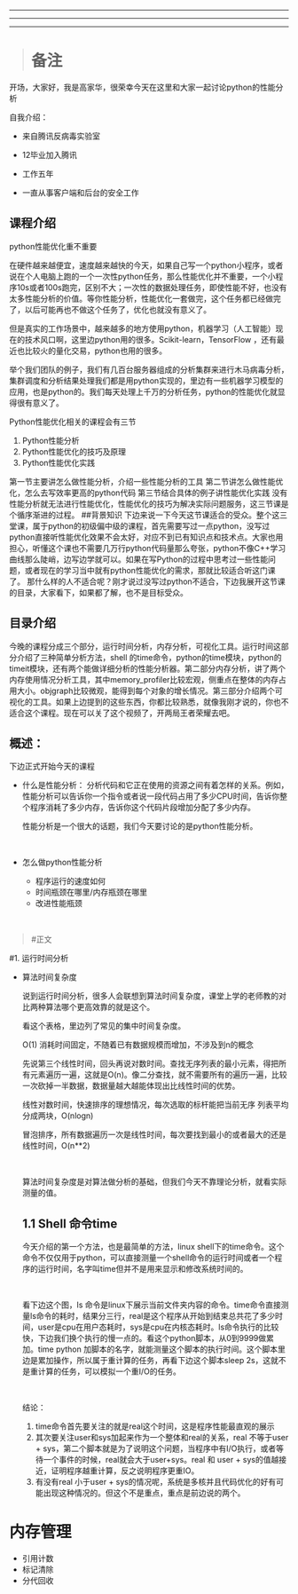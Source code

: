 ***

***

***

> # 备注

开场，大家好，我是高家华，很荣幸今天在这里和大家一起讨论python的性能分析

自我介绍：

- 来自腾讯反病毒实验室


- 12毕业加入腾讯


- 工作五年


- 一直从事客户端和后台的安全工作

## 课程介绍

python性能优化重不重要

在硬件越来越便宜，速度越来越快的今天，如果自己写一个python小程序，或者说在个人电脑上跑的一个一次性python任务，那么性能优化并不重要，一个小程序10s或者100s跑完，区别不大；一次性的数据处理任务，即使性能不好，也没有太多性能分析的价值。等你性能分析，性能优化一套做完，这个任务都已经做完了，以后可能再也不做这个任务了，优化也就没有意义了。

但是真实的工作场景中，越来越多的地方使用python，机器学习（人工智能）现在的技术风口啊，这里边python用的很多。Scikit-learn，TensorFlow ，还有最近也比较火的量化交易，python也用的很多。

举个我们团队的例子，我们有几百台服务器组成的分析集群来进行木马病毒分析，集群调度和分析结果处理我们都是用python实现的，里边有一些机器学习模型的应用，也是python的。我们每天处理上千万的分析任务，python的性能优化就显得很有意义了。


Python性能优化相关的课程会有三节

1. Python性能分析
2. Python性能优化的技巧及原理
3. Python性能优化实践

第一节主要讲怎么做性能分析，介绍一些性能分析的工具
第二节讲怎么做性能优化，怎么去写效率更高的python代码
第三节结合具体的例子讲性能优化实践
没有性能分析就无法进行性能优化，性能优化的技巧为解决实际问题服务，这三节课是个循序渐进的过程。
##背景知识
下边来说一下今天这节课适合的受众。整个这三堂课，属于python的初级偏中级的课程，首先需要写过一点python，没写过python直接听性能优化效果不会太好，对应不到已有知识点和技术点。大家也用担心，听懂这个课也不需要几万行python代码量那么夸张，python不像C++学习曲线那么陡峭，边写边学就可以。如果在写Python的过程中思考过一些性能问题，或者现在的学习当中就有python性能优化的需求，那就比较适合听这门课了。
那什么样的人不适合呢？刚才说过没写过python不适合，下边我展开这节课的目录，大家看下，如果都了解，也不是目标受众。
## 目录介绍
今晚的课程分成三个部分，运行时间分析，内存分析，可视化工具。运行时间这部分介绍了三种简单分析方法，shell 的time命令，python的time模块，python的timeit模块，还有两个能做详细分析的性能分析器。第二部分内存分析，讲了两个内存使用情况分析工具，其中memory_profiler比较宏观，侧重点在整体的内存占用大小。objgraph比较微观，能得到每个对象的增长情况。第三部分介绍两个可视化的工具。如果上边提到的这些东西，你都比较熟悉，就像我刚才说的，你也不适合这个课程。现在可以关了这个视频了，开两局王者荣耀去吧。

## 概述：
下边正式开始今天的课程



- 什么是性能分析：
  分析代码和它正在使用的资源之间有着怎样的关系。例如，性能分析可以告诉你一个指令或者说一段代码占用了多少CPU时间，告诉你整个程序消耗了多少内存，告诉你这个代码片段增加分配了多少内存。

  性能分析是一个很大的话题，我们今天要讨论的是python性能分析。

  ​



- 怎么做python性能分析 

  + 程序运行的速度如何
  + 时间瓶颈在哪里/内存瓶颈在哪里
  + 改进性能瓶颈

  ​

> #正文

#1. 运行时间分析
- 算法时间复杂度

  说到运行时间分析，很多人会联想到算法时间复杂度，课堂上学的老师教的对比两种算法哪个更高效靠的就是这个。
  ​

  看这个表格，里边列了常见的集中时间复杂度。

  O(1)   消耗时间固定，不随着已有数据规模而增加，不涉及到n的概念

  先说第三个线性时间，回头再说对数时间。查找无序列表的最小元素，得把所有元素遍历一遍，这就是O(n)。像二分查找，就不需要所有的遍历一遍，比较一次砍掉一半数据，数据量越大越能体现出比线性时间的优势。

  线性对数时间，快速排序的理想情况，每次选取的标杆能把当前无序 列表平均分成两块，O(nlogn)

  冒泡排序，所有数据遍历一次是线性时间，每次要找到最小的或者最大的还是线性时间，O(n**2)

  ​

  算法时间复杂度是对算法做分析的基础，但我们今天不靠理论分析，就看实际测量的值。

  ## 1.1 Shell 命令time

  今天介绍的第一个方法，也是最简单的方法，linux shell下的time命令。这个命令不仅仅用于python，可以直接测量一个shell命令的运行时间或者一个程序的运行时间，名字叫time但并不是用来显示和修改系统时间的。

  ​

  看下边这个图，ls 命令是linux下展示当前文件夹内容的命令。time命令直接测量ls命令的耗时，结果分三行，real是这个程序从开始到结束总共花了多少时间，user是cpu在用户态耗时，sys是cpu在内核态耗时。ls命令执行的比较快，下边我们换个执行的慢一点的。看这个python脚本，从0到9999做累加。time python 加脚本的名字，就能测量这个脚本的执行时间。这个脚本里边是累加操作，所以属于重计算的任务，再看下边这个脚本sleep 2s，这就不是重计算的任务，可以模拟一个重I/O的任务。

  ​

  结论：

  1. time命令首先要关注的就是real这个时间，这是程序性能最直观的展示
  2. 其次要关注user和sys加起来作为一个整体和real的关系，real 不等于user + sys，第二个脚本就是为了说明这个问题，当程序中有I/O执行，或者等待一个事件的时候，real就会大于user+sys。real 和 user + sys的值越接近，证明程序越重计算，反之说明程序更重IO。
  3. 有没有real 小于user + sys的情况呢，系统是多核并且代码优化的好有可能出现这种情况的。但这个不是重点，重点是前边说的两个。


# 内存管理

- 引用计数
- 标记清除
- 分代回收

